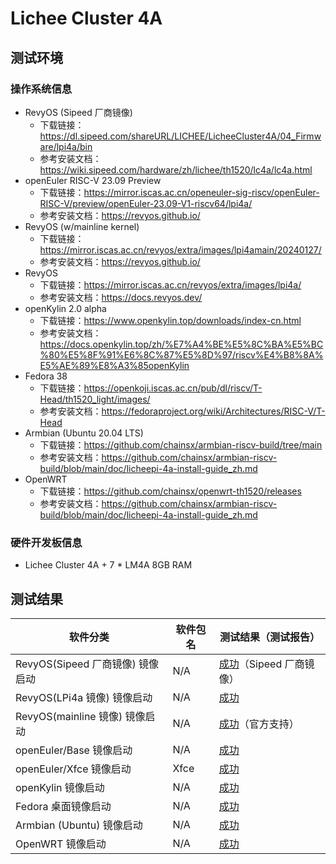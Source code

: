 # Lichee Cluster 4A

## 测试环境

### 操作系统信息

- RevyOS (Sipeed 厂商镜像)
    - 下载链接：https://dl.sipeed.com/shareURL/LICHEE/LicheeCluster4A/04_Firmware/lpi4a/bin
    - 参考安装文档：https://wiki.sipeed.com/hardware/zh/lichee/th1520/lc4a/lc4a.html
- openEuler RISC-V 23.09 Preview
    - 下载链接：https://mirror.iscas.ac.cn/openeuler-sig-riscv/openEuler-RISC-V/preview/openEuler-23.09-V1-riscv64/lpi4a/
    - 参考安装文档：https://revyos.github.io/
- RevyOS (w/mainline kernel)
    - 下载链接：https://mirror.iscas.ac.cn/revyos/extra/images/lpi4amain/20240127/
    - 参考安装文档：https://revyos.github.io/
- RevyOS
    - 下载链接：https://mirror.iscas.ac.cn/revyos/extra/images/lpi4a/
    - 参考安装文档：https://docs.revyos.dev/
- openKylin 2.0 alpha
    - 下载链接：https://www.openkylin.top/downloads/index-cn.html
    - 参考安装文档：https://docs.openkylin.top/zh/%E7%A4%BE%E5%8C%BA%E5%BC%80%E5%8F%91%E6%8C%87%E5%8D%97/riscv%E4%B8%8A%E5%AE%89%E8%A3%85openKylin
- Fedora 38
    - 下载链接：https://openkoji.iscas.ac.cn/pub/dl/riscv/T-Head/th1520_light/images/
    - 参考安装文档：https://fedoraproject.org/wiki/Architectures/RISC-V/T-Head
- Armbian (Ubuntu 20.04 LTS)
    - 下载链接：https://github.com/chainsx/armbian-riscv-build/tree/main
    - 参考安装文档：https://github.com/chainsx/armbian-riscv-build/blob/main/doc/licheepi-4a-install-guide_zh.md
- OpenWRT
    - 下载链接：https://github.com/chainsx/openwrt-th1520/releases
    - 参考安装文档：https://github.com/chainsx/armbian-riscv-build/blob/main/doc/licheepi-4a-install-guide_zh.md

### 硬件开发板信息

- Lichee Cluster 4A + 7 * LM4A 8GB RAM

## 测试结果

| 软件分类                         | 软件包名 | 测试结果（测试报告）                  |
| -------------------------------- | -------- | ------------------------------------- |
| RevyOS(Sipeed 厂商镜像) 镜像启动 | N/A      | [成功][RevySipeed]（Sipeed 厂商镜像） |
| RevyOS(LPi4a 镜像) 镜像启动      | N/A      | [成功][RevyLPi]                       |
| RevyOS(mainline 镜像) 镜像启动   | N/A      | [成功][RevyOS]（官方支持）            |
| openEuler/Base 镜像启动          | N/A      | [成功][oERV]                          |
| openEuler/Xfce 镜像启动          | Xfce     | [成功][oERV]                          |
| openKylin 镜像启动               | N/A      | [成功][oK]                            |
| Fedora 桌面镜像启动              | N/A      | [成功][Fedora]                        |
| Armbian (Ubuntu) 镜像启动        | N/A      | [成功][Armbian]                       |
| OpenWRT 镜像启动                 | N/A      | [成功][OpenWRT]                       |

[RevySipeed]: ./RevyOS/README_Sipeed_zh.md
[RevyLPi]: ./RevyOS/README_lpi4a_zh.md
[RevyOS]: ./RevyOS/README_zh.md
[oERV]: ./openEuler/README_zh.md
[oK]: ./openKylin/README_zh.md
[Fedora]: ./Fedora/README_zh.md
[Armbian]: ./Armbian/README_zh.md
[OpenWRT]: ./OpenWRT/README_zh.md
